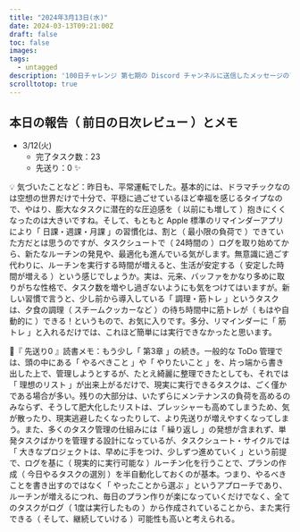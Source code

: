 ```yaml
---
title: "2024年3月13日(水)"
date: 2024-03-13T09:21:00Z
draft: false
toc: false
images:
tags: 
  - untagged
description: '100日チャレンジ 第七期の Discord チャンネルに送信したメッセージのアーカイブ'
scrolltotop: true
---
```


## 本日の報告（ 前日の日次レビュー ）とメモ

- 3/12(火)
  - 完了タスク数：23
  - 先送り：0 ✨

💡 気づいたことなど：昨日も、平常運転でした。基本的には、ドラマチックなのは空想の世界だけで十分で、平穏に過ごせているほど幸福を感じるタイプなので、やはり、膨大なタスクに潜在的な圧迫感を（ 以前にも増して ）抱きにくくなったのは大きいですね。そして、もともと Apple 標準のリマインダーアプリにより「 日課・週課・月課 」の習慣化は、割と（ 最小限の負荷で ）できていた方だとは思うのですが、タスクシュートで（ 24時間の ）ログを取り始めてから、新たなルーチンの発見や、最適化も進んでいる気がします。無意識に過ごす代わりに、ルーチンを実行する時間が増えると、生活が安定する（ 安定した時間が増える ）という感じでしょうか。実は、元来、バッファをかなり多めに取りがちな性格で、タスク数を増やし過ぎないようにも気をつけてはいますが。新しい習慣で言うと、少し前から導入している「 調理・筋トレ 」というタスクは、夕食の調理（ スチームクッカーなど ）の待ち時間中に筋トレが（ もはや自動的に ）できる！というもので、お気に入りです。多分、リマインダーに「 筋トレ 」と入れるだけでは、これほど簡単には実行できなかったと思います。

🔖『 先送り0 』読書メモ：もう少し「 第3章 」の続き。一般的な ToDo 管理では、頭の中にある「 やるべきこと 」や「 やりたいこと 」を、片っ端から書き出した上で、管理しようとするが、たとえ綺麗に整理できたとしても、それでは「 理想のリスト 」が出来上がるだけで、現実に実行できるタスクは、ごく僅かである場合が多い。残りの大部分は、いたずらにメンテナンスの負荷を高めるのみならず、そうして肥大化したリストは、プレッシャーも高めてしまうため、気が散ったり、現実逃避したくなったりして、より先送りが増えやすくなってしまう。また、多くのタスク管理の仕組みには「 繰り返し 」の発想が含まれず、単発タスクばかりを管理する設計になっているが、タスクシュート・サイクルでは「 大きなプロジェクトは、早めに手をつけ、少しずつ進めていく 」という前提で、ログを基に（ 現実的に実行可能な ）ルーチン化を行うことで、プランの作成（ 今日やるタスクの選別 ）を半自動化しておくのが基本。つまり、やるべきことを書き出すのではなく「 やったことから選ぶ 」というアプローチであり、ルーチンが増えるにつれ、毎日のプラン作りが楽になっていくだけでなく、全てのタスクがログ（ 1度は実行したもの ）から作成されていることから、また実行できる（ そして、継続していける ）可能性も高いと考えられる。
